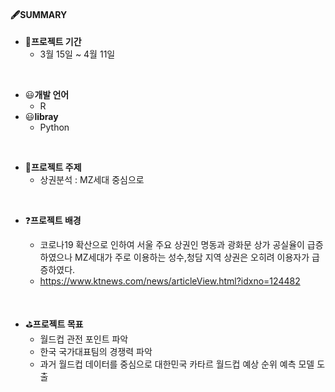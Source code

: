 #### 🖋SUMMARY

- 📅<B>프로젝트 기간</B>
  - 3월 15일 ~ 4월 11일

</br>
 
- 😃<B>개발 언어</B>
  - R
- 😃<B>libray</B>
  - Python

</br>

- 🏬<B>프로젝트 주제</B> 
  - 상권분석 : MZ세대 중심으로

</br>

- ❓<B>프로젝트 배경</B>

  - 코로나19 확산으로 인하여 서울 주요 상권인 명동과 광화문 상가 공실율이 급증하였으나 MZ세대가 주로 이용하는 성수,청담 지역 상권은 오히려 이용자가 급증하였다.
  - https://www.ktnews.com/news/articleView.html?idxno=124482

</br>

- ⛳<B>프로젝트 목표</B>
  - 월드컵 관전 포인트 파악
  - 한국 국가대표팀의 경쟁력 파악
  - 과거 월드컵 데이터를 중심으로 대한민국 카타르 월드컵 예상 순위 예측 모델 도출

</br>
